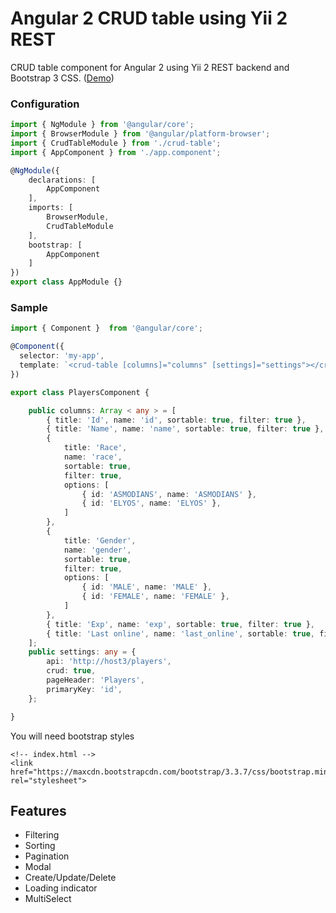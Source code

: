 # Angular 2 CRUD table using Yii 2 REST

CRUD table component for Angular 2 using Yii 2 REST backend and Bootstrap 3 CSS. (<a target="_blank" href="https://mazdik.github.io/ng2-crud-table/">Demo</a>)

### Configuration
```typescript
import { NgModule } from '@angular/core';
import { BrowserModule } from '@angular/platform-browser';
import { CrudTableModule } from './crud-table';
import { AppComponent } from './app.component';

@NgModule({
    declarations: [
        AppComponent
    ],
    imports: [
        BrowserModule,
        CrudTableModule
    ],
    bootstrap: [
        AppComponent
    ]
})
export class AppModule {}
```

### Sample
```typescript
import { Component }  from '@angular/core';

@Component({
  selector: 'my-app',
  template: `<crud-table [columns]="columns" [settings]="settings"></crud-table>`
})

export class PlayersComponent {

    public columns: Array < any > = [
        { title: 'Id', name: 'id', sortable: true, filter: true },
        { title: 'Name', name: 'name', sortable: true, filter: true }, 
        {
            title: 'Race',
            name: 'race',
            sortable: true,
            filter: true,
            options: [
                { id: 'ASMODIANS', name: 'ASMODIANS' },
                { id: 'ELYOS', name: 'ELYOS' },
            ]
        }, 
        {
            title: 'Gender',
            name: 'gender',
            sortable: true,
            filter: true,
            options: [
                { id: 'MALE', name: 'MALE' },
                { id: 'FEMALE', name: 'FEMALE' },
            ]
        },
        { title: 'Exp', name: 'exp', sortable: true, filter: true },
        { title: 'Last online', name: 'last_online', sortable: true, filter: true, format: 'date'}
    ];
    public settings: any = {
        api: 'http://host3/players',
        crud: true,
        pageHeader: 'Players',
        primaryKey: 'id',
    };

}
```

You will need bootstrap styles

```
<!-- index.html -->
<link href="https://maxcdn.bootstrapcdn.com/bootstrap/3.3.7/css/bootstrap.min.css" rel="stylesheet">
```

## Features
* Filtering
* Sorting
* Pagination
* Modal
* Create/Update/Delete
* Loading indicator
* MultiSelect
